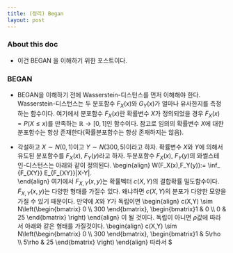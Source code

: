```yaml
---
title: (정리) Began
layout: post 
--- 
```


### About this doc 

- 이건 BEGAN 을 이해하기 위한 포스트이다. 

### BEGAN 
- BEGAN을 이해하기 전에 Wasserstein-디스턴스를 먼저 이해해야 한다. Wasserstein-디스턴스는 두 분포함수 $F_{X}(x)$와 $G_{Y}(x)$가 얼마나 유사한지를 측정하는 함수이다. 여기에서 분포함수 $F_X(x)$란 확률변수 $X$가 정의되었을 경우 $F_X(x)=P(X\leq x)$를 만족하는 $\mathbb{R} \rightarrow [0,1]$인 함수이다. 참고로 임의의 확률변수 $X$에 대한 분포함수는 항상 존재한다(확률분포함수는 항상 존재하지는 않음).  

- 각설하고 $X \sim N(0,1)$이고 $Y \sim N(300,5)$이라고 하자. 확률변수 $X$와 $Y$에 의해서 유도된 분포함수를 $F_X(x)$, $F_Y(y)$라고 하자. 두분포함수 $F_X(x)$, $F_Y(y)$의 와썰스테인-디스턴스는 아래와 같이 정의된다. 
\begin{align}
W(F_X(x),F_Y(y)):= \inf_ {F_{XY}} E_{F_{XY}}\|X-Y\|.  
\end{align}
여기에서 $F_{X,Y}(x,y)$는 확률벡터 $c(X,Y)$의 결합확률 밀도함수이다. $F_{X,Y}(x,y)$는 다양한 형태를 가질수 있다. 왜냐하면 $c(X,Y)$의 분포가 다양한 모양을 가질 수 있기 때문이다. 만약에 $X$와 $Y$가 독립이면 
\begin{align}
c(X,Y) \sim N\left(\begin{bmatrix} 0 \\\\ 300 \end{bmatrix}, \begin{bmatrix}1 & 0 \\\\ 0 & 25 \end{bmatrix} \right)
\end{align}
이 될 것이다. 독립이 아니면 $\rho$값에 따라서 아래와 같은 형태를 가질것이다. 
\begin{align}
c(X,Y) \sim N\left(\begin{bmatrix} 0 \\\\ 300 \end{bmatrix}, \begin{bmatrix}1 & 5\rho \\\\ 5\rho & 25 \end{bmatrix} \right)
\end{align}
따라서 $
